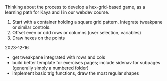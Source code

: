 Thinking about the process to develop a hex-grid-based game, as a learning path for Kaya and I in our webdev course.

1. Start with a container holding a square grid pattern. Integrate tweakpane or similar controls.
2. Offset even or odd rows or columns (user selection, variables)
3. Draw hexes on the points

2023-12-16
- get tweakpane integrated with rows and cols
- build better template for exercises pages; include sidenav for subpages (generally simply a numbered folder)
- implement basic trig functions, draw the most regular shapes 